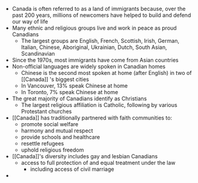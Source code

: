 - Canada is often referred to as a land of immigrants because, over the past 200 years, millions of newcomers have helped to build and defend our way of life
- Many ethnic and religious groups live and work in peace as proud Canadians
	- The largest groups are English, French, Scottish, Irish, German, Italian, Chinese, Aboriginal, Ukrainian, Dutch, South Asian, Scandinavian
- Since the 1970s, most immigrants have come from Asian countries
- Non-official languages are widely spoken in Canadian homes
	- Chinese is the second most spoken at home (after English) in two of [[Canada]] 's biggest cities
	- In Vancouver, 13% speak Chinese at home
	- In Toronto, 7% speak Chinese at home
- The great majority of Canadians identify as Christians
	- The largest religious affiliation is Catholic, following by various Protestant churches
- [[Canada]] has traditionally partnered with faith communities to:
	- promote social welfare
	- harmony and mutual respect
	- provide schools and healthcare
	- resettle refugees
	- uphold religious freedom
- [[Canada]]'s diversity includes gay and lesbian Canadians
	- access to full protection of and equal treatment under the law
		- including access of civil marriage
-